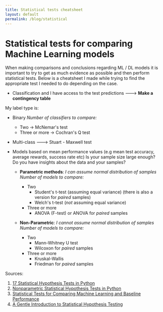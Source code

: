```yaml
---
title: Statistical tests cheatsheet
layout: default
permalink: /blog/statistical
---
```



# Statistical tests for comparing Machine Learning models

When making comparisons and conclusions regarding ML / DL models it is important to try to get as much evidence as possible and then perform statistical tests. Below is a cheatsheet I made while trying to find the appropriate test I needed to do depending on the case.

- Classification and I have access to the test predictions ---> **Make a contingency table**

My label type is:
  - Binary
    *Number of classifiers to compare:*
      - Two -> McNemar's test
      - Three or more -> Cochran's Q test
  - Multi-class ---> Stuart - Maxwell test


- Models based on mean performance values (e.g mean test accuracy, average rewards, success rate etc)
Is your sample size large enough? Do you have insights about the data and your samples?
  - **Parametric methods**: _I can assume normal distribution of samples_
    *Number of models to compare:*
      - Two
        - Student's t-test (assuming equal variance) (there is also a version for _paired_ samples)
        - Welch's t-test (*not* assuming equal variance)
      - Three or more
        - ANOVA (F-test) or ANOVA for *paired* samples

  - **Non-Parametric**: _I cannot assume normal distribution of samples_
    *Number of models to compare:*
      - Two
        - Mann-Whitney U test
        - Wilcoxon for *paired* samples
      - Three or more
        - Kruskal-Wallis
        - Friedman for *paired* samples


Sources:
1. [17 Statistical Hypothesis Tests in Python](https://machinelearningmastery.com/statistical-hypothesis-tests-in-python-cheat-sheet/)
1. [Nonparametric Statistical Hypothesis Tests in Python](https://machinelearningmastery.com/nonparametric-statistical-significance-tests-in-python/)
1. [Statistical Tests for Comparing Machine Learning and Baseline Performance](https://towardsdatascience.com/statistical-tests-for-comparing-machine-learning-and-baseline-performance-4dfc9402e46f)
1. [
A Gentle Introduction to Statistical Hypothesis Testing
](https://machinelearningmastery.com/statistical-hypothesis-tests/)
